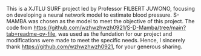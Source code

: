 This is a XJTLU SURF project led by Professor FILBERT JUWONO, focusing on developing a neural network model to estimate blood pressure. S-MAMBA was chosen as the model to meet the objective of this project. The code from https://github.com/wzhwzhwzh0921/S-D-Mamba/tree/main?tab=readme-ov-file, was used as the fundation for our project and modifications were made to meet the specific needs. Hence, I sincerely thank https://github.com/wzhwzhwzh0921, for your generous sharing.
